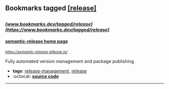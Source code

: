 ## Bookmarks tagged [[release]](https://www.bookmarks.dev/search?q=[release])

_<sup><sup>[www.bookmarks.dev/tagged/release](https://www.bookmarks.dev/tagged/release)</sup></sup>_
---
#### [semantic-release home page](https://semantic-release.gitbook.io/)
_<sup>https://semantic-release.gitbook.io/</sup>_

Fully automated version management and package publishing
* **tags**: [release-management](../tagged/release-management.md), [release](../tagged/release.md)
* :octocat: **[source code](https://github.com/semantic-release/semantic-release)**
---
